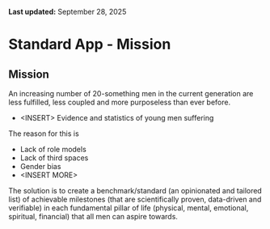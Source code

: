 **Last updated:** September 28, 2025

# Standard App - Mission

## Mission

An increasing number of 20-something men in the current generation are less fulfilled, less coupled and more purposeless than ever before. 

* \<INSERT\> Evidence and statistics of young men suffering

The reason for this is

* Lack of role models  
* Lack of third spaces  
* Gender bias  
* \<INSERT MORE\>

The solution is to create a benchmark/standard (an opinionated and tailored list) of achievable milestones (that are scientifically proven, data-driven and verifiable) in each fundamental pillar of life (physical, mental, emotional, spiritual, financial) that all men can aspire towards.
